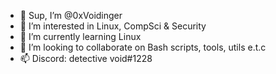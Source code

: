 - 👋 Sup, I’m @0xVoidinger
- 👀 I’m interested in Linux, CompSci & Security
- 🌱 I’m currently learning Linux
- 💞️ I’m looking to collaborate on Bash scripts, tools, utils e.t.c
- 📫 Discord: detective void#1228

<!---
0xVoidinger/0xVoidinger is a ✨ special ✨ repository because its `README.md` (this file) appears on your GitHub profile.
You can click the Preview link to take a look at your changes.
--->
